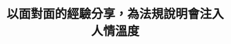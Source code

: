 ---
id: "85"
lang: zh-tw
publish: "TRUE"
selected: "FALSE"
selected_blog: "FALSE"
thumbnail: https://cm.pdis.tw/images/post/85/1q7mrZ_jijap1SVzJBQSDfD2NBsgpSCg-.png
title: 以面對面的經驗分享，為法規說明會注入人情溫度
description: 「廢除道路交通管理處罰條例第七條之一」連署案
color: yellow
introduction:
  content: 隨著民眾協助檢舉交通違規案件越來越多，社會輿論對於民眾檢舉的正反面討論也日益高漲， 提案人郭先生於2020年11月3日在國發會的公共政策網路參與平台提案「廢除道路交通管理處罰條例第7條之1規定(民眾得敘明違規事實或檢具違規證據資料檢舉)」，他認為人民不是執法者，不應充當執法者來檢舉開單。當然，也有另一方的聲音認為，只要不違規便無需擔心。行政機關方面，則因檢舉工具的普及所導致的案量激增，排擠既有業務。立法機關同時也收到了許多正反方民眾陳情。因此，PDIS、交通部和警政署藉由會前盤點和訪談，釐清和彙整各方意見的過程，並以《處罰條例》修正草案為討論基礎，進行「修法草案說明會暨協作會議」，討論：「如何在減輕員警行政負擔的前提下，有效運用行政資源及民眾協作精神，改善交通檢舉制度？」
     ，再透過小組討論面對面地經驗交流，讓修法更貼近多元利害關係人的需求。
  image: https://cm.pdis.tw/images/post/85/1o7j7QUPefQk7gaSVIDVTRBEAc_TGH9G3.png
join:
  type: 提
  title: 廢除道路交通管理處罰條例第7條之1規定(民眾得敘明違規事實或檢具違規證據資料檢舉)
  link: https://join.gov.tw/idea/detail/c939b078-5dc2-43c9-b545-7ee228d81c4b
  image: https://cm.pdis.tw/images/post/85/1r7WGASZFCCiYozQR-qFBD_y_wmnR1wIT.png
layout: post
departments:
  - 交通部
tags:
  - 交通
  - 法規
embed:
  agenda_book:
    links:
      - https://issuu.com/pdis.tw/docs/______________7__1________________85_______
  mind_map:
    links:
      - https://miro.com/app/live-embed/o9J_lalkiG0=/?moveToViewport=-3891,-1519,13399,5657&embedAutoplay=true
  ministry_slide:
    links:
      - https://issuu.com/pdis.tw/docs/_85_____-_____
      - https://issuu.com/pdis.tw/docs/_85________-_____
  host_slide:
    links:
      - https://issuu.com/pdis.tw/docs/85-_________________
  live:
    links:
      - https://youtu.be/2TsqSSsurzE
  transcript:
    links:
      - https://sayit.pdis.nat.gov.tw/2020-12-30-%E9%96%8B%E6%94%BE%E6%94%BF%E5%BA%9C%E7%AC%AC85%E6%AC%A1%E5%8D%94%E4%BD%9C%E6%9C%83%E8%AD%B0
pictures:
  - https://cm.pdis.tw/images/post/85/11b1q5SBRm3bpAwfEFuGXZJWydRf1oI2F.png
  - https://cm.pdis.tw/images/post/85/1FSj65exFCrm129nC8utimEExcwgip_Ez.png
  - ""
blogs:
  - https://pdis.nat.gov.tw/zh-TW/blog/%E6%9C%83%E8%AD%B0%E8%A8%AD%E8%A8%88%E5%86%8D%E5%89%B5%E6%96%B0-%E4%B8%80%E5%A0%B4%E6%9C%89%E6%BA%AB%E5%BA%A6%E7%9A%84%E6%B3%95%E8%A6%8F%E8%8D%89%E6%A1%88%E8%AA%AA%E6%98%8E%E6%9C%83/
---